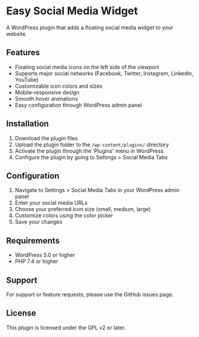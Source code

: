 # Easy Social Media Widget

A WordPress plugin that adds a floating social media widget to your website.

## Features

- Floating social media icons on the left side of the viewport
- Supports major social networks (Facebook, Twitter, Instagram, LinkedIn, YouTube)
- Customizable icon colors and sizes
- Mobile-responsive design
- Smooth hover animations
- Easy configuration through WordPress admin panel

## Installation

1. Download the plugin files
2. Upload the plugin folder to the `/wp-content/plugins/` directory
3. Activate the plugin through the 'Plugins' menu in WordPress
4. Configure the plugin by going to Settings > Social Media Tabs

## Configuration

1. Navigate to Settings > Social Media Tabs in your WordPress admin panel
2. Enter your social media URLs
3. Choose your preferred icon size (small, medium, large)
4. Customize colors using the color picker
5. Save your changes

## Requirements

- WordPress 5.0 or higher
- PHP 7.4 or higher

## Support

For support or feature requests, please use the GitHub issues page.

## License

This plugin is licensed under the GPL v2 or later.
